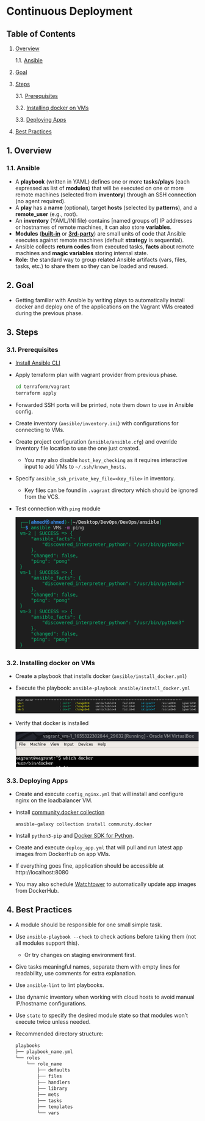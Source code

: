 # Continuous Deployment

## Table of Contents

1. [Overview](#1-Overview)

   1.1. [Ansible](#1.1.-Ansible)

2. [Goal](#2-Goal)

3. [Steps](#3-Steps)

   3.1. [Prerequisites](#3.1-Prerequisites)

   3.2. [Installing docker on VMs](#3.2.-Installing-Docker-on-VMs)

   3.3. [Deploying Apps](#3.3.-Deploying-Apps)

4. [Best Practices](#4.-Best-Practices)

## 1. Overview

### 1.1. Ansible

- A **playbook** (written in YAML) defines one or more **tasks/plays** (each expressed as list of **modules**) that will be executed on one or more remote machines (selected from **inventory**) through an SSH connection (no agent required).
- A **play** has a **name** (optional), target **hosts** (selected by **patterns**), and a **remote_user** (e.g., root).
- An **inventory** (YAML/INI file) contains [named groups of] IP addresses or hostnames of remote machines, it can also store **variables**.
- **Modules** (**[built-in](https://docs.ansible.com/ansible/2.9/modules/modules_by_category.html)** or [**3rd-party**](https://galaxy.ansible.com/)) are small units of code that Ansible executes against remote machines (default **strategy** is sequential).
- Ansible collects **return codes** from executed tasks, **facts** about remote machines and **magic variables** storing internal state.
- **Role:** the standard way to group related Ansible artifacts (vars, files, tasks, etc.) to share them so they can be loaded and reused.

## 2. Goal

- Getting familiar with Ansible by writing plays to automatically install docker and deploy one of the applications on the Vagrant VMs created during the previous phase. 

## 3. Steps

### 3.1. Prerequisites

- [Install Ansible CLI](https://docs.ansible.com/ansible/latest/installation_guide/intro_installation.html)

- Apply terraform plan with vagrant provider from previous phase.

  ```bash
  cd terraform/vagrant
  terraform apply
  ```

- Forwarded SSH ports will be printed, note them down to use in Ansible config.

- Create inventory (`ansible/inventory.ini`) with configurations for connecting to VMs.

- Create project configuration (`ansible/ansible.cfg`) and override inventory file location to use the one just created.

  - You may also disable `host_key_checking` as it requires interactive input to add VMs to `~/.ssh/known_hosts`.

- Specify `ansible_ssh_private_key_file=<key_file>` in inventory.

  - Key files can be found in `.vagrant` directory which should be ignored from the VCS.

- Test connection with `ping` module

  ![ansible-1](images/ansible-1.png)

### 3.2. Installing docker on VMs 

- Create a playbook that installs docker (`ansible/install_docker.yml`)

- Execute the playbook: `ansible-playbook ansible/install_docker.yml`

  ![ansible-2](images/ansible-2.png)

- Verify that docker is installed

  ![ansible-3](images/ansible-3.png)

### 3.3. Deploying Apps

- Create and execute `config_nginx.yml` that will install and configure nginx on the loadbalancer VM.

- Install [community.docker collection](https://galaxy.ansible.com/community/docker)

  ```
  ansible-galaxy collection install community.docker
  ```

- Install `python3-pip` and [Docker SDK for Python](https://pypi.org/project/docker/).

- Create and execute `deploy_app.yml` that will pull and run latest app images from DockerHub on app VMs.

- If everything goes fine, application should be accessible at http://localhost:8080

- You may also schedule [Watchtower](https://github.com/containrrr/watchtower) to automatically update app images from DockerHub.

## 4. Best Practices

- A module should be responsible for one small simple task.

- Use `ansible-playbook --check` to check actions before taking them (not all modules support this).

  - Or try changes on staging environment first.

- Give tasks meaningful names, separate them with empty lines for readability, use comments for extra explanation.

- Use `ansible-lint` to lint playbooks.

- Use dynamic inventory when working with cloud hosts to avoid manual IP/hostname configurations.

- Use `state` to specify the desired module state so that modules won’t execute twice unless needed.

- Recommended directory structure:

  ```
  playbooks
  ├── playbook_name.yml
  └── roles
      └── role_name
          ├── defaults
          ├── files
          ├── handlers
          ├── library
          ├── mets
          ├── tasks
          ├── templates
          └── vars
  ```

  
